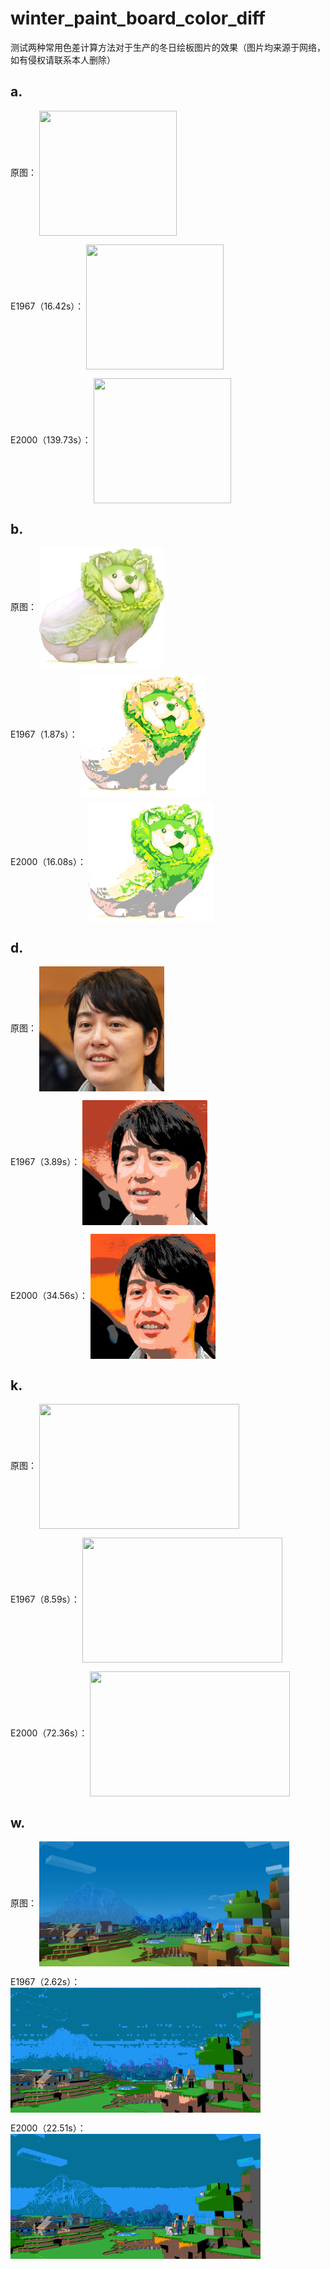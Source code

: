 # winter_paint_board_color_diff
测试两种常用色差计算方法对于生产的冬日绘板图片的效果（图片均来源于网络，如有侵权请联系本人删除）

a.
---
原图：
<img src="https://github.com/HanPiM/winter_paint_board_color_diff/blob/main/a.bmp" width = "220" height = "200" alt="" align=center />

E1967（16.42s）：
<img src="https://github.com/HanPiM/winter_paint_board_color_diff/blob/main/a_l.bmp" width = "220" height = "200" alt="" align=center />

E2000（139.73s）：
<img src="https://github.com/HanPiM/winter_paint_board_color_diff/blob/main/a_e.bmp" width = "220" height = "200" alt="" align=center />

b.
---
原图：
<img src="https://github.com/HanPiM/winter_paint_board_color_diff/blob/main/b.bmp" width = "200" height = "190" alt="" align=center />

E1967（1.87s）：
<img src="https://github.com/HanPiM/winter_paint_board_color_diff/blob/main/b_l.bmp" width = "200" height = "190" alt="" align=center />

E2000（16.08s）：
<img src="https://github.com/HanPiM/winter_paint_board_color_diff/blob/main/b_e.bmp" width = "200" height = "190" alt="" align=center />

d.
---
原图：
<img src="https://github.com/HanPiM/winter_paint_board_color_diff/blob/main/d.bmp" width = "200" height = "200" alt="" align=center />

E1967（3.89s）：
<img src="https://github.com/HanPiM/winter_paint_board_color_diff/blob/main/d_l.bmp" width = "200" height = "200" alt="" align=center />

E2000（34.56s）：
<img src="https://github.com/HanPiM/winter_paint_board_color_diff/blob/main/d_e.bmp" width = "200" height = "200" alt="" align=center />

k.
---
原图：
<img src="https://github.com/HanPiM/winter_paint_board_color_diff/blob/main/k.bmp" width = "320" height = "200" alt="" align=center />

E1967（8.59s）：
<img src="https://github.com/HanPiM/winter_paint_board_color_diff/blob/main/k_l.bmp" width = "320" height = "200" alt="" align=center />

E2000（72.36s）：
<img src="https://github.com/HanPiM/winter_paint_board_color_diff/blob/main/k_e.bmp" width = "320" height = "200" alt="" align=center />

w.
---
原图：
<img src="https://github.com/HanPiM/winter_paint_board_color_diff/blob/main/w.bmp" width = "400" height = "200" alt="" align=center />

E1967（2.62s）：
<img src="https://github.com/HanPiM/winter_paint_board_color_diff/blob/main/w_l.bmp" width = "400" height = "200" alt="" align=center />

E2000（22.51s）：
<img src="https://github.com/HanPiM/winter_paint_board_color_diff/blob/main/w_e.bmp" width = "400" height = "200" alt="" align=center />

